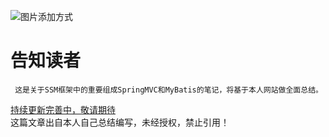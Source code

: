    ![图片添加方式](https://github.com/zixi5534/LinuxAndJavaNote/blob/master/images/logo1.png)  
   # 告知读者
     这是关于SSM框架中的重要组成SpringMVC和MyBatis的笔记，将基于本人网站做全面总结。
   [持续更新完善中，敬请期待](https://github.com/zixi5534/LinuxAndJavaNote/blob/master/SpringMVCAndMyBatis.md)  
   这篇文章出自本人自己总结编写，未经授权，禁止引用！
   
